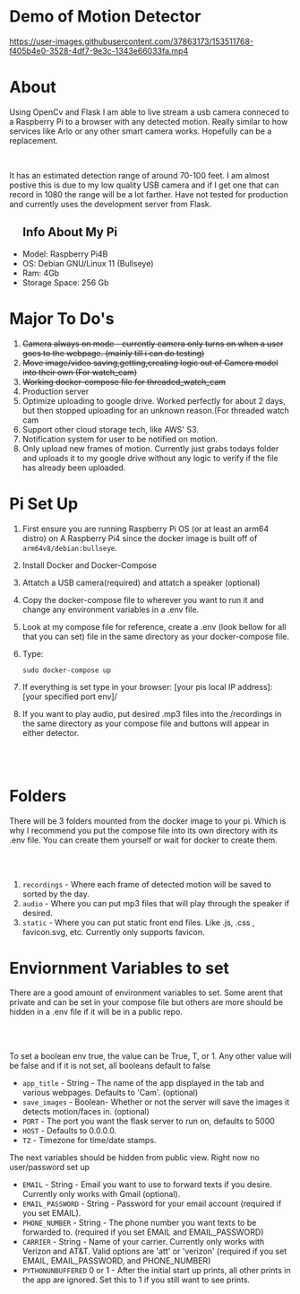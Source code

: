 # Demo of Motion Detector

https://user-images.githubusercontent.com/37863173/153511768-f405b4e0-3528-4df7-9e3c-1343e66033fa.mp4
# About
<p>
  Using OpenCv and Flask I am able to live stream a usb camera conneced to a Raspberry Pi to a browser with any detected motion. Really similar to how services like Arlo or any other smart camera works. Hopefully can be a replacement.
</p>

</br>

<p>It has an estimated detection range of around 70-100 feet. I am almost postive this is due to my low quality USB camera and if I get one that can record in 1080 the range will be a lot farther. Have not tested for production and currently uses the development server from Flask.</p>

<ul>
  <h2>Info About My Pi</h2>
  <li>Model: Raspberry Pi4B</li>
  <li>OS: Debian GNU/Linux 11 (Bullseye)</li>
  <li>Ram: 4Gb</l1>
  <li>Storage Space: 256 Gb</li>
</ul>

# Major To Do's
<ol>
  <li><strike>Camera always on mode - currently camera only turns on when a user goes to the webpage. (mainly till i can do testing) </strike></li>
  <li><strike>Move image/video saving,getting,creating logic out of Camera model into their own (For watch_cam)</strike></li>
  <li><strike>Working docker-compose file for threaded_watch_cam</strike></li>
  <li>Production server</li>
  <li>Optimize uploading to google drive. Worked perfectly for about 2 days, but then stopped uploading for an unknown reason.(For threaded watch cam</li>
  <li>Support other cloud storage tech, like AWS' S3.</li>
  <li>Notification system for user to be notified on motion.</li>

  <li>Only upload new frames of motion. Currently just grabs todays folder and uploads it to my google drive without any logic to verify if the file has already been uploaded.</li>
</ol>

# Pi Set Up
<ol>
  <li><p>First ensure you are running Raspberry Pi OS (or at least an arm64 distro) on A Raspberry Pi4 since the docker image is built off of  <code>arm64v8/debian:bullseye</code>.</p></li>
  <li><p>Install Docker and Docker-Compose</p></li>
  <li><p>Attatch a USB camera(required) and attatch a speaker (optional)</p></li>
  <li><p>Copy the docker-compose file to wherever you want to run it and change any environment variables in a .env file.</p></li>
  <li><p>Look at my compose file for reference, create a .env (look bellow for all that you can set) file in the same directory as your docker-compose file.</p></li>
  <li><p>Type: </p> <code>sudo docker-compose up </code></li>
  <li><p>If everything is set type in your browser: [your pis local IP address]:[your specified port env]/</p></li>
  <li><p>If you want to play audio, put desired .mp3 files into the /recordings in the same directory as your compose file and buttons will appear in either detector.</p></li>
</ol>
<br></br>

# Folders
<p>There will be 3 folders mounted from the docker image to your pi. Which is why I recommend you put the compose file into its own directory with its .env file. You can create them yourself or wait for docker to create them.</p>
<br></br>
<ol>
  <li><code>recordings</code> - Where each frame of detected motion will be saved to sorted by the day.</li>
  <li><code>audio</code> - Where you can put mp3 files that will play through the speaker if desired.</li>
  <li><code>static</code> - Where you can put static front end files. Like .js, .css , favicon.svg, etc. Currently only supports favicon.</li>
</ol>

# Enviornment Variables to set
<p>There are a good amount of environment variables to set. Some arent that private and can be set in your compose file but others are more should be hidden in a .env file if it will be in a public repo.</p>
<br></br>
<p>To set a boolean env true, the value can be True, T, or 1. Any other value will be false and if it is not set, all booleans default to false</p>
<ul>
  <li><code>app_title</code> - String - The name of the app displayed in the tab and various webpages. Defaults to 'Cam'. (optional)</li>
  <li><code>save_images</code> -  Boolean- Whether or not the server will save the images it detects motion/faces in. (optional)</li>
  <li><code>PORT</code> - The port you want the flask server to run on, defaults to 5000</li>
  <li><code>HOST</code> - Defaults to 0.0.0.0.  </li>
  <li><code>TZ</code> - Timezone for time/date stamps.  </li>
</ul>
<p>The next variables should be hidden from public view. Right now no user/password set up</p>
<ul>
  <li><code>EMAIL</code> - String - Email you want to use to forward texts if you desire. Currently only works with Gmail (optional).</li>
  <li><code>EMAIL_PASSWORD</code> - String - Password for your email account (required if you set EMAIL).</li>
  <li><code>PHONE_NUMBER</code> - String - The phone number you want texts to be forwarded to. (required if you set EMAIL and EMAIL_PASSWORD)</li>
  <li><code>CARRIER</code> - String - Name of your carrier. Currently only works with Verizon and AT&T. Valid options are 'att' or 'verizon' (required if you set EMAIL, EMAIL_PASSWORD, and PHONE_NUMBER)</li>
  <li><code>PYTHONUNBUFFERED</code> 0 or 1 - After the initial start up prints, all other prints in the app are ignored. Set this to 1 if you still want to see prints.</li>
</ul>
